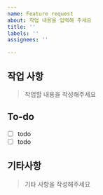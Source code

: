 ```yaml
---
name: Feature request
about: 작업 내용을 입력해 주세요
title: ''
labels: ''
assignees: ''

---
```


## 작업 사항

> 작업할 내용을 작성해주세요

## To-do
- [ ] todo
- [ ] todo

## 기타사항

> 기타 사항을 작성해주세요
